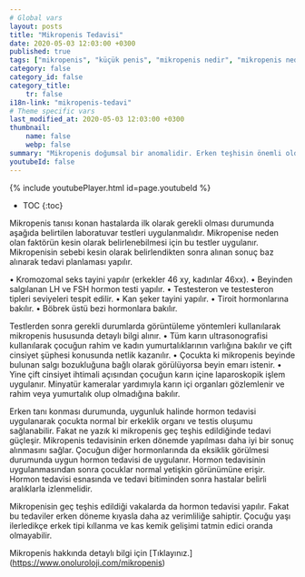 ```yaml
---
# Global vars
layout: posts
title: "Mikropenis Tedavisi"
date: 2020-05-03 12:03:00 +0300
published: true
tags: ["mikropenis", "küçük penis", "mikropenis nedir", "mikropenis nedeni", "mikropenis neden olur", "küçük penis nedeni", "mikropenis sebebi", "klinefelter sendromu", "mikropenis tedavi", "mikropenis çözüm", "mikropenis hormon", "mikropenis ilaç", "küçük penis tedavi", "mikropenis ameliyat", "mikropenis hormon", "mikropenis teşhis", "mikropenis kan tahlili", "mikropenis genetik tahlili", "mikropenis estetiği", "yenidoğanda mikropenis"]
category: false
category_id: false
category_title:
    tr: false
i18n-link: "mikropenis-tedavi"
# Theme specific vars
last_modified_at: 2020-05-03 12:03:00 +0300
thumbnail:
    name: false
    webp: false
summary: "Mikropenis doğumsal bir anomalidir. Erken teşhisin önemli olduğu mikropenis hastalığı genelde maalesef geç teşhis edilir. Erken dönemde yapılan tedavi daha iyi sonuç verir."
youtubeId: false
---
```

{% include youtubePlayer.html id=page.youtubeId %}

* TOC
{:toc}

Mikropenis tanısı konan hastalarda ilk olarak gerekli olması durumunda aşağıda belirtilen laboratuvar testleri uygulanmalıdır. Mikropenise neden olan faktörün kesin olarak belirlenebilmesi için bu testler uygulanır. Mikropenisin sebebi kesin olarak belirlendikten sonra alınan sonuç baz alınarak tedavi planlaması yapılır.

•	Kromozomal seks tayini yapılır (erkekler 46 xy, kadınlar 46xx).
•	Beyinden salgılanan LH ve FSH hormon testi yapılır.
•	Testesteron ve testesteron tipleri seviyeleri tespit edilir.
•	Kan şeker tayini yapılır.
•	Tiroit hormonlarına bakılır.
•	Böbrek üstü bezi hormonlara bakılır.

Testlerden sonra gerekli durumlarda görüntüleme yöntemleri kullanılarak mikropenis hususunda detaylı bilgi alınır.
•	Tüm karın ultrasonografisi kullanılarak çocuğun rahim ve kadın yumurtalıklarının varlığına bakılır ve çift cinsiyet şüphesi konusunda netlik kazanılır.
•	Çocukta ki mikropenis beyinde bulunan salgı bozukluğuna bağlı olarak görülüyorsa beyin emarı istenir.
•	Yine çift cinsiyet ihtimali açısından çocuğun karın içine laparoskopik işlem uygulanır. Minyatür kameralar yardımıyla karın içi organları gözlemlenir ve rahim veya yumurtalık olup olmadığına bakılır.

Erken tanı konması durumunda, uygunluk halinde hormon tedavisi uygulanarak çocukta normal bir erkeklik organı ve testis oluşumu sağlanabilir. Fakat ne yazık ki mikropenis geç teşhis edildiğinde tedavi güçleşir. Mikropenis tedavisinin erken dönemde yapılması daha iyi bir sonuç alınmasını sağlar. Çocuğun diğer hormonlarında da eksiklik görülmesi durumunda uygun hormon tedavisi de uygulanır. Hormon tedavisinin uygulanmasından sonra çocuklar normal yetişkin görünümüne erişir. Hormon tedavisi esnasında ve tedavi bitiminden sonra hastalar belirli aralıklarla izlenmelidir.

Mikropenisin geç teşhis edildiği vakalarda da hormon tedavisi yapılır. Fakat bu tedaviler erken döneme kıyasla daha az verimliliğe sahiptir. Çocuğu yaşı ilerledikçe erkek tipi kıllanma ve kas kemik gelişimi tatmin edici oranda olmayabilir.


Mikropenis hakkında detaylı bilgi için [Tıklayınız.] (https://www.onoluroloji.com/mikropenis)
